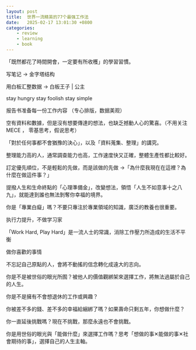 ```yaml
---
layout: post
title:  世界一流精英的77个最强工作法
date:   2025-02-17 13:01:30 +0800
categories: 
    - review
    - learning
    - book
---
```


「既然都花了時間開會，一定要有所收穫」的學習習慣。

写笔记 -> 金字塔结构

用白板汇整数据 -> 白板王子 | 公主

stay hungry stay foolish stay simple

报告书准备每一份工作内容 （专心排版，数据美观）

空有資料和數據，但是沒有想要傳達的想法，也缺乏撼動人心的驚喜。（不用关注 MECE ， 零基思考，假说思考）

「對於任何事都不會猶豫的決心」，以及「資料蒐集、整理」的講究。

整理能力高的人，通常調查能力也高，工作速度快又正確，整體生產性都比較好。

訂定優先順位，不是輕鬆的先做，而是該做的先做 ->「為什麼我現在在這裡？為什麼在做這件事？」

提撥人生和生命終點的「心理準備金」，改變想法，領悟「人生不如意事十之八九」，就能達到誰也無法剝奪你幸福的境界。

你是「專業白癡」嗎？不要只專注於專業領域的知識，廣泛的教養也很重要。

执行力提升，不做学习家

「Work Hard, Play Hard」是一流人士的常識，消除工作壓力所造成的生活不平衡

做你喜歡的事情

不忘記自己原點的人，會將不動搖的信念轉化成遠大的志向。

你是不是被世俗的眼光所囿？被他人的價值觀綁架來選擇工作，將無法過屬於自己的人生。

你是不是擁有不會想退休的工作或興趣？

你被差不多的錢、差不多的幸福給綑綁了嗎？如果壽命只剩五年，你想做什麼？

你一直延後挑戰嗎？現在不挑戰，那麼永遠也不會挑戰。

你是用世俗的眼光與「能做什麼」來選擇工作嗎？思考「想做的事✕能做的事✕社會期待的事」，選擇自己的人生主軸。